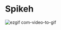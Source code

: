 # Spikeh

![ezgif com-video-to-gif](https://github.com/rishabhb5/Spikeh/assets/38149974/f202cae2-438a-4cc7-92d5-e9f244c75c31)
